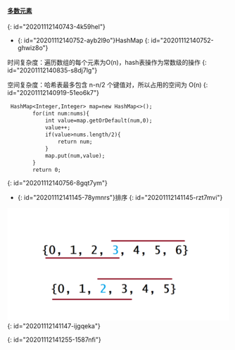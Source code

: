 #### [多数元素](https://leetcode-cn.com/problems/majority-element/)
{: id="20201112140743-4k59hel"}

* {: id="20201112140752-ayb2l9o"}HashMap
{: id="20201112140752-ghwiz8o"}

时间复杂度：遍历数组的每个元素为O(n)，hash表操作为常数级的操作
{: id="20201112140835-s8dj7lg"}

空间复杂度：哈希表最多包含 n-n/2 个键值对，所以占用的空间为 O(n)
{: id="20201112140919-51eo6k7"}

```
 HashMap<Integer,Integer> map=new HashMap<>();
        for(int num:nums){
            int value=map.getOrDefault(num,0);
            value++;
            if(value>nums.length/2){
                return num;
            }
            map.put(num,value);
        }
        return 0;
```
{: id="20201112140756-8gqt7ym"}

* {: id="20201112141145-78ymnrs"}排序
{: id="20201112141145-rzt7mvi"}

![多数元素.jpg](assets/20201112141250-f44fodf-多数元素.jpg)
{: id="20201112141147-ijgqeka"}

{: id="20201112141255-1587nfi"}
